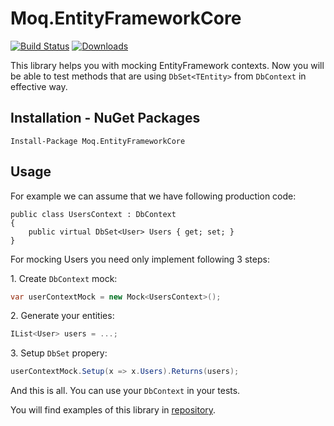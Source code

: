 # Moq.EntityFrameworkCore
[![Build Status](https://travis-ci.org/MichalJankowskii/Moq.EntityFrameworkCore.svg?branch=master)](https://travis-ci.org/MichalJankowskii/Moq.EntityFrameworkCore)
[![Downloads](https://img.shields.io/nuget/dt/Moq.EntityFrameworkCore.svg)](https://github.com/MichalJankowskii/Moq.EntityFrameworkCore)

This library helps you with mocking EntityFramework contexts. Now you will be able to test methods that are using `DbSet<TEntity>` from `DbContext` in effective way.
## Installation - NuGet Packages
```
Install-Package Moq.EntityFrameworkCore
```

## Usage
For example we can assume that we have following production code:
```
public class UsersContext : DbContext
{
    public virtual DbSet<User> Users { get; set; }
}
```

For mocking Users you need only implement following 3 steps:

1\. Create `DbContext` mock:
```csharp
var userContextMock = new Mock<UsersContext>();
```
2\. Generate your entities:
```csharp
IList<User> users = ...;
```
3\. Setup `DbSet` propery:
```csharp
userContextMock.Setup(x => x.Users).Returns(users);
```

And this is all. You can use your `DbContext` in your tests.

You will find examples of this library in [repository](https://github.com/MichalJankowskii/Moq.EntityFrameworkCore/blob/master/src/Moq.EntityFrameworkCore.Examples/UsersServiceTest.cs).
